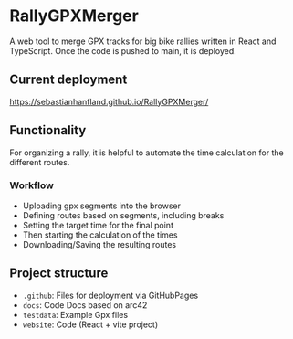 # RallyGPXMerger
A web tool to merge GPX tracks for big bike rallies written in React and TypeScript. Once the code is pushed to main, it is deployed.

## Current deployment
https://sebastianhanfland.github.io/RallyGPXMerger/

## Functionality
For organizing a rally, it is helpful to automate the time calculation for the different routes.

### Workflow
* Uploading gpx segments into the browser
* Defining routes based on segments, including breaks
* Setting the target time for the final point
* Then starting the calculation of the times
* Downloading/Saving the resulting routes

## Project structure

* ```.github```: Files for deployment via GitHubPages
* ```docs```: Code Docs based on arc42
* ```testdata```: Example Gpx files
* ```website```: Code (React + vite project)
